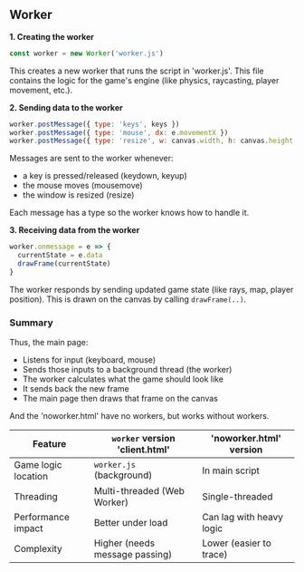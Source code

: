 
## Worker

__1. Creating the worker__

```javascript
const worker = new Worker('worker.js')
```

This creates a new worker that runs the script in 'worker.js'.
This file contains the logic for the game's engine (like physics,
raycasting, player movement, etc.).


__2. Sending data to the worker__

```javascript
worker.postMessage({ type: 'keys', keys })
worker.postMessage({ type: 'mouse', dx: e.movementX })
worker.postMessage({ type: 'resize', w: canvas.width, h: canvas.height })
```

Messages are sent to the worker whenever:
- a key is pressed/released (keydown, keyup)
- the mouse moves (mousemove)
- the window is resized (resize)

Each message has a type so the worker knows how to handle it.


__3. Receiving data from the worker__

```javascript
worker.onmessage = e => {
  currentState = e.data
  drawFrame(currentState)
}
```

The worker responds by sending updated game state (like rays, map,
player position). This is drawn on the canvas by calling `drawFrame(..)`.


### Summary

Thus, the main page:
- Listens for input (keyboard, mouse)
- Sends those inputs to a background thread (the worker)
- The worker calculates what the game should look like
- It sends back the new frame
- The main page then draws that frame on the canvas

And the 'noworker.html' have no workers, but works without workers.

| Feature               | `worker` version 'client.html'             | 'noworker.html' version         |
|----|----|----|
| Game logic location   | `worker.js` (background)     | In main script                  |
| Threading             | Multi-threaded (Web Worker)  | Single-threaded                 |
| Performance impact    | Better under load            | Can lag with heavy logic        |
| Complexity            | Higher (needs message passing) | Lower (easier to trace)        |
